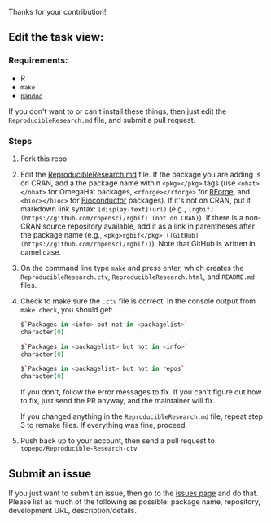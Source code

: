 Thanks for your contribution!

## Edit the task view:

### Requirements:

* R
* `make`
* [`pandoc`](http://johnmacfarlane.net/pandoc/installing.html)

If you don't want to or can't install these things, then just edit the `ReproducibleResearch.md` file, and submit a pull request.

### Steps

1. Fork this repo
2. Edit the [ReproducibleResearch.md](https://github.com/topepo/Reproducible-Research-ctv/ReproducibleResearch.md) file. If the package you are adding is on CRAN, add a the package name within `<pkg></pkg>` tags (use `<ohat></ohat>` for OmegaHat packages, `<rforge></rforge>` for [RForge](https://r-forge.r-project.org/), and `<bioc></bioc>` for [Bioconductor](http://www.bioconductor.org/) packages). If it's not on CRAN, put it markdown link syntax: `[display-text](url)` (e.g., `[rgbif](https://github.com/ropensci/rgbif) (not on CRAN)`). If there is a non-CRAN source repository available, add it as a link in parentheses after the package name (e.g., `<pkg>rgbif</pkg> ([GitHub](https://github.com/ropensci/rgbif))`). Note that GitHub is written in camel case.
3. On the command line type `make` and press enter, which creates the `ReproducibleResearch.ctv`, `ReproducibleResearch.html`, and `README.md` files.
4. Check to make sure the `.ctv` file is correct. In the console output from `make check`, you should get:

    ```coffee
    $`Packages in <info> but not in <packagelist>`
    character(0)

    $`Packages in <packagelist> but not in <info>`
    character(0)

    $`Packages in <packagelist> but not in repos`
    character(0)
    ```

    If you don't, follow the error messages to fix. If you can't figure out how to fix, just send the PR anyway, and the maintainer will fix.

    If you changed anything in the `ReproducibleResearch.md` file, repeat step 3 to remake files. If everything was fine, proceed.
5. Push back up to your account, then send a pull request to `topepo/Reproducible-Research-ctv`

## Submit an issue

If you just want to submit an issue, then go to the [issues page](https://github.com/topepo/Reproducible-Research-ctv/ReproducibleResearch.md/issues?state=open) and do that. Please list as much of the following as possible: package name, repository, development URL, description/details.